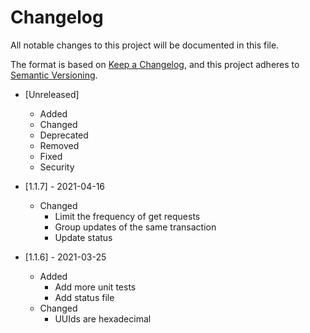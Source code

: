 # Changelog
All notable changes to this project will be documented in this file.

The format is based on [Keep a Changelog](https://keepachangelog.com/en/1.0.0/),
and this project adheres to [Semantic Versioning](https://semver.org/spec/v2.0.0.html).

- [Unreleased]
  - Added
  - Changed
  - Deprecated
  - Removed
  - Fixed
  - Security

- [1.1.7] - 2021-04-16
  - Changed
    - Limit the frequency of get requests
    - Group updates of the same transaction
    - Update status

- [1.1.6] - 2021-03-25
  - Added
    - Add more unit tests
    - Add status file
  - Changed
    - UUIds are hexadecimal
